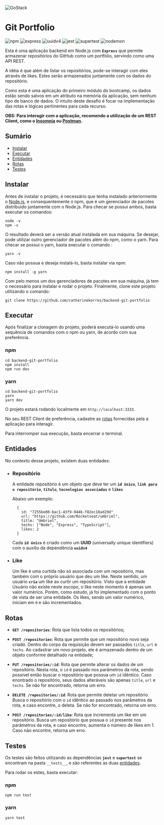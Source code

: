 <img alt="GoStack" src="https://storage.googleapis.com/golden-wind/bootcamp-gostack/header-desafios.png" />

# Git Portfolio

![npm](https://img.shields.io/badge/npm-v6.14.4-%23CB3837) ![express](https://img.shields.io/badge/express-v4.17.1-%2338A6FF)  ![uuidv4](https://img.shields.io/badge/uuidv4-v6.0.7-%23DB7093) ![jest](https://img.shields.io/badge/jest-v25.2.6-%2399425B) ![supertest](https://img.shields.io/badge/supertest-v4.0.2-%23F1DA50) ![nodemon](https://img.shields.io/badge/nodemon-v2.0.2-%2376D04B)

Esta é uma aplicação backend em Node.js com **`Express`** que permite armazenar repositórios do GitHub como um portfólio, servindo como uma API REST. 

A idéia é que além de listar os repositórios, pode-se interagir com eles através de likes. Estes serão armazenados juntamente com os dados do repositório.

Como esta é uma aplicação do primeiro módulo do bootcamp, os dados estão sendo salvos em um atributo na memória da aplicação, sem nenhum tipo de banco de dados. O intuito deste desafio é focar na implementação das rotas e lógicas pertinentes para cada recurso.

**OBS: Para interagir com a aplicação, recomendo a utilização de um REST Client, como o [Insomnia](https://insomnia.rest/) ou [Postman](https://www.postman.com/).**

## Sumário
- [Instalar](#instalar)
- [Executar](#executar)
- [Entidades](#entidades)
- [Rotas](#rotas)
- [Testes](#testes)


## Instalar
Antes de instalar o projeto, é necessário que tenha instalado anteriormente o [Node.js](https://nodejs.org/pt-br/), e consequentemente o npm, que é um gerenciador de pacotes distribuido juntamente com o Node.js.
Para checar se possui ambos, basta executar os comandos:

```
node -v
npm -v
```

O resultado deverá ser a versão atual instalada em sua máquina. Se desejar, pode utilizar outro gerenciador de pacotes além do npm, como o yarn.
Para checar se possui o yarn, basta executar o comando :

```
yarn -v
```

Caso não possua e deseja instalá-lo, basta instalar via npm:

```
npm install -g yarn
```

Com pelo menos um dos gerenciadores de pacotes em sua máquina, já tem o necessário para instalar e rodar o projeto.
Finalmente, clone este projeto utilizando o comando:

```
git clone https://github.com/catherinekorres/backend-git-portfolio
```

## Executar
Após finalizar a clonagem do projeto, poderá executá-lo usando uma sequência de comandos com o npm ou yarn, de acordo com sua preferência.

### npm
```
cd backend-git-portfolio
npm install
npm run dev
```

### yarn
```
cd backend-git-portfolio
yarn
yarn dev
```
O projeto estará rodando localmente em `http://localhost:3333`.

No seu REST Client de preferência, cadastre as [rotas](#rotas) fornecidas pela a aplicação para interagir.

Para interromper sua execução, basta encerrar o terminal.


## Entidades
No contexto desse projeto, existem duas entidades:
- ### Repositório
  A entidade repositório é um objeto que deve ter um **`id único`**, **`link para o repositório`**, **`título`**, **`tecnologias associadas`** e **`likes`**
  
  Abaixo um exemplo:

    ```
      {
        id: "7255be00-bac1-43f9-944b-f82ec18ad29d"
        url: "https://github.com/Rocketseat/umbriel",
        title: "Umbriel",
        techs: ["Node", "Express", "TypeScript"],
        likes: 2
      }
    ```

  Cada **`id único`** é criado como um **UUID** (universally unique identifiers) com o auxílio da dependência **`uuidv4`**

- ### Like
  Um like é uma curtida não só associada com um repositório, mas também com o próprio usuário que deu um like. Neste sentido, um usuário **`cria`** um like ao curtir um repositório. 
  Visto que a entidade Usuário não existe neste escopo, o like neste momento é apenas um valor numérico. Porém, como estudo, já foi implementado com o ponto de vista de ser uma entidade.
  Os likes, sendo um valor numérico, iniciam em `0` e são incrementados.

## Rotas

- **`GET /repositories`**: Rota que lista todos os repositórios;

- **`POST /repositories`**: Rota que permite que um repositório novo seja criado. Dentro do corpo da requisição devem ser passados `title`, `url` e `techs`. Ao cadastrar um novo projeto, ele é armazenado dentro de um objeto conforme detalhado na entidade;

- **`PUT /repositories/:id`**: Rota que permite alterar os dados de um repositório. Nesta rota, o `id` é passado nos parâmetros da rota, sendo possível então buscar o repositório que possua um `id` idêntico. Caso enontrado o repositório, seus dados alteráveis são apenas `title`, `url` e `techs`. Se não for encontrado, retorna um erro.

- **`DELETE /repositories/:id`**: Rota que permite deletar um repositório. Busca o repositório com o `id` idêntico ao passado nos parâmetros da rota, e caso encontre, o deleta. Se não for encontrado, retorna um erro. 

- **`POST /repositories/:id/like`**: Rota que incrementa um like em um repositório. Busca um repositório que possua o `id` presente nos parâmetros da rota, e caso encontre, aumenta o número de likes em 1. Caso não encontre, retorna um erro.

## Testes
Os testes são feitos utilizando as dependências **`jest`** e **`supertest`** se encontram na pasta `__tests__`, e são referentes as duas [entidades](#entidades).

Para rodar os estes, basta executar: 

### npm
```
npm run test
```

### yarn
```
yarn test
```
